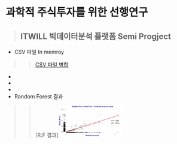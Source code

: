 과학적 주식투자를 위한 선행연구
=======================
>ITWILL 빅데이터분석 플랫폼 Semi Progject
>-----------------------------------
* CSV 파일 In memroy
>> [CSV 파일 병합](https://github.com/DominKim/Domin/blob/master/ITWILL_Semiproject/Join_rawdata.R)
* 
*
*
* Random Forest 결과
>> [R.F 결과]<img src="./ITWILL_Semiproject/output/랜덤포레스트결과값 상관도.png" width="40%" height="30%"></img>